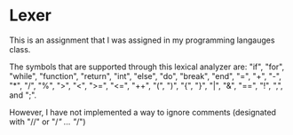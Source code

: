 # Lexer

This is an assignment that I was assigned in my programming langauges class.

The symbols that are supported through this lexical analyzer are: "if", "for", "while", "function", "return", "int", "else", "do", "break", "end", "=", "+", "-", "*", "/", "%", ">", "<", ">=", "<=", "++", "(", ")", "{", "}", "|", "&", "==", "!", ",", and ";".

However, I have not implemented a way to ignore comments (designated with "//" or "/*" ... "*/")
